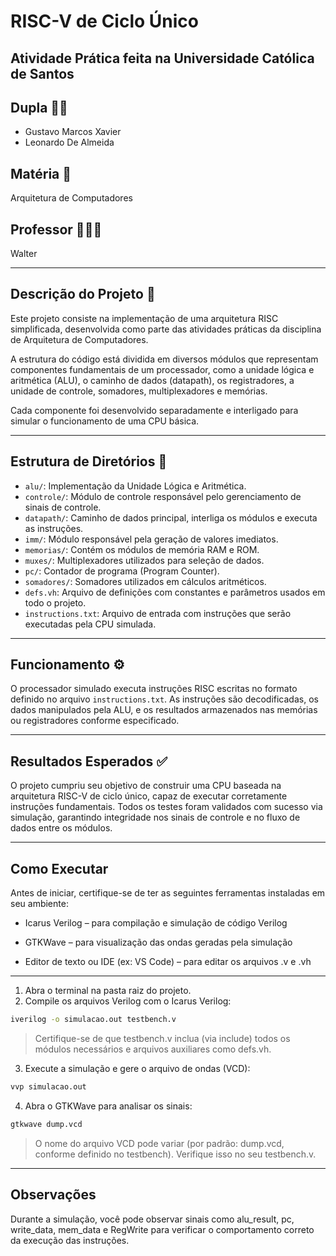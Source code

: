 # RISC-V de Ciclo Único
## Atividade Prática feita na Universidade Católica de Santos

## Dupla 🤝🏼
- Gustavo Marcos Xavier  
- Leonardo De Almeida  

## Matéria 📖
Arquitetura de Computadores  

## Professor 👨🏻‍🏫
Walter

---

## Descrição do Projeto 🧾

Este projeto consiste na implementação de uma arquitetura RISC simplificada, desenvolvida como parte das atividades práticas da disciplina de Arquitetura de Computadores.

A estrutura do código está dividida em diversos módulos que representam componentes fundamentais de um processador, como a unidade lógica e aritmética (ALU), o caminho de dados (datapath), os registradores, a unidade de controle, somadores, multiplexadores e memórias.

Cada componente foi desenvolvido separadamente e interligado para simular o funcionamento de uma CPU básica.

---

## Estrutura de Diretórios 📂

- `alu/`: Implementação da Unidade Lógica e Aritmética.
- `controle/`: Módulo de controle responsável pelo gerenciamento de sinais de controle.
- `datapath/`: Caminho de dados principal, interliga os módulos e executa as instruções.
- `imm/`: Módulo responsável pela geração de valores imediatos.
- `memorias/`: Contém os módulos de memória RAM e ROM.
- `muxes/`: Multiplexadores utilizados para seleção de dados.
- `pc/`: Contador de programa (Program Counter).
- `somadores/`: Somadores utilizados em cálculos aritméticos.
- `defs.vh`: Arquivo de definições com constantes e parâmetros usados em todo o projeto.
- `instructions.txt`: Arquivo de entrada com instruções que serão executadas pela CPU simulada.

---

## Funcionamento ⚙️

O processador simulado executa instruções RISC escritas no formato definido no arquivo `instructions.txt`. As instruções são decodificadas, os dados manipulados pela ALU, e os resultados armazenados nas memórias ou registradores conforme especificado.

---

## Resultados Esperados ✅

O projeto cumpriu seu objetivo de construir uma CPU baseada na arquitetura RISC-V de ciclo único, capaz de executar corretamente instruções fundamentais. Todos os testes foram validados com sucesso via simulação, garantindo integridade nos sinais de controle e no fluxo de dados entre os módulos.

---

## Como Executar

Antes de iniciar, certifique-se de ter as seguintes ferramentas instaladas em seu ambiente:

* Icarus Verilog – para compilação e simulação de código Verilog

* GTKWave – para visualização das ondas geradas pela simulação

* Editor de texto ou IDE (ex: VS Code) – para editar os arquivos .v e .vh

---

1. Abra o terminal na pasta raiz do projeto.
2. Compile os arquivos Verilog com o Icarus Verilog:

```bash
iverilog -o simulacao.out testbench.v
```
> Certifique-se de que testbench.v inclua (via include) todos os módulos necessários e arquivos auxiliares como defs.vh.
3. Execute a simulação e gere o arquivo de ondas (VCD):

```bash
vvp simulacao.out
```

4. Abra o GTKWave para analisar os sinais:

```bash
gtkwave dump.vcd
```
> O nome do arquivo VCD pode variar (por padrão: dump.vcd, conforme definido no testbench). Verifique isso no seu testbench.v.

---

## Observações

Durante a simulação, você pode observar sinais como alu_result, pc, write_data, mem_data e RegWrite para verificar o comportamento correto da execução das instruções.


